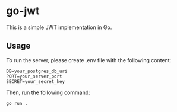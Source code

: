 # go-jwt

This is a simple JWT implementation in Go.

## Usage

To run the server, please create .env file with the following content:

```env
DB=your_postgres_db_uri
PORT=your_server_port
SECRET=your_secret_key
```

Then, run the following command:

```bash
go run .
```
